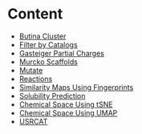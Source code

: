 <!-- TITLE: Content -->
<!-- SUBTITLE: -->

# Content

* [Butina Cluster](butina_cluster.md)
* [Filter by Catalogs](filter-catalogs.md)
* [Gasteiger Partial Charges](gasteiger-charges.md)
* [Murcko Scaffolds](murcko-scaffolds.md)
* [Mutate](mutate.md)
* [Reactions](reactions.md)
* [Similarity Maps Using Fingerprints](sim-maps.md)
* [Solubility Prediction](solubility-prediction.md)
* [Chemical Space Using tSNE](tsne.md)
* [Chemical Space Using UMAP](umap.md)
* [USRCAT](usrcat.md)
